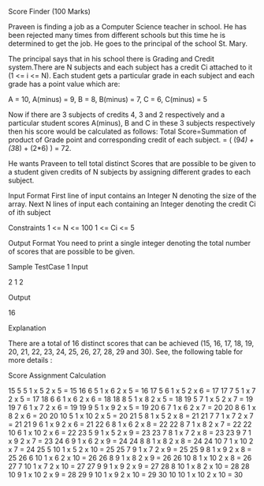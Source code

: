  Score Finder (100 Marks)
 
Praveen is finding a job as a Computer Science teacher in school. He has been rejected many times from different schools but this time he is determined to get the job. He goes to the principal of the school St. Mary.

The principal says that in his school there is Grading and Credit system.There are N subjects and each subject has a credit Ci attached to it (1 <= i <= N). Each student gets a particular grade in each subject and each grade has a point value which are:

A = 10, 
A(minus) = 9, 
B = 8, 
B(minus) = 7, 
C = 6, 
C(minus) = 5 

Now if there are 3 subjects of credits 4, 3 and 2 respectively and a particular student scores A(minus), B and C in these 3 subjects respectively then his score would be calculated as follows:
Total Score=Summation of product of Grade point and corresponding credit of each subject.
= ( (9*4) + (3*8) + (2*6) ) = 72.

He wants Praveen to tell total distinct Scores that are possible to be given to a student given credits of N subjects by assigning different grades to each subject.


Input Format
First line of input contains an Integer N denoting the size of the array.
Next N lines of input each containing an Integer denoting the credit Ci of ith subject


Constraints
1 <= N <= 100
1 <= Ci <= 5


Output Format
You need to print a single integer denoting the total number of scores that are possible to be given.

Sample TestCase 1
Input

2
1
2

Output

16

Explanation

There are a total of 16 distinct scores that can be achieved (15, 16, 17, 18, 19, 20, 21, 22, 23, 24, 25, 26, 27, 28, 29 and 30).
See, the following table for more details : 

Score               Assignment      Calculation

15                     5 5                    1 x 5   2 x 5 = 15
16                     6 5                    1 x 6   2 x 5 = 16
17                     5 6                    1 x 5   2 x 6 = 17
17                     7 5                    1 x 7   2 x 5 = 17
18                     6 6                    1 x 6   2 x 6 = 18
18                     8 5                    1 x 8   2 x 5 = 18
19                     5 7                    1 x 5   2 x 7 = 19
19                     7 6                    1 x 7   2 x 6 = 19
19                     9 5                    1 x 9   2 x 5 = 19
20                     6 7                    1 x 6   2 x 7 = 20
20                     8 6                    1 x 8   2 x 6 = 20
20                     10 5                  1 x 10   2 x 5 = 20
21                     5 8                    1 x 5   2 x 8 = 21
21                     7 7                    1 x 7   2 x 7 = 21
21                     9 6                    1 x 9   2 x 6 = 21
22                     6 8                    1 x 6   2 x 8 = 22
22                     8 7                    1 x 8   2 x 7 = 22
22                     10 6                  1 x 10   2 x 6 = 22
23                     5 9                    1 x 5   2 x 9 = 23
23                     7 8                    1 x 7   2 x 8 = 23
23                     9 7                    1 x 9   2 x 7 = 23
24                     6 9                    1 x 6   2 x 9 = 24
24                     8 8                    1 x 8   2 x 8 = 24
24                     10 7                  1 x 10   2 x 7 = 24
25                     5 10                  1 x 5   2 x 10 = 25
25                     7 9                    1 x 7   2 x 9 = 25
25                     9 8                    1 x 9   2 x 8 = 25
26                     6 10                  1 x 6   2 x 10 = 26
26                     8 9                    1 x 8   2 x 9 = 26
26                     10 8                  1 x 10   2 x 8 = 26
27                     7 10                  1 x 7   2 x 10 = 27
27                     9 9                    1 x 9   2 x 9 = 27
28                     8 10                  1 x 8   2 x 10 = 28
28                     10 9                  1 x 10   2 x 9 = 28
29                     9 10                  1 x 9   2 x 10 = 29
30                     10 10                1 x 10   2 x 10 = 30

